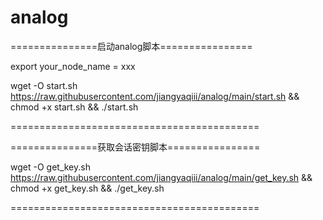 # analog

===============启动analog脚本================

export your_node_name = xxx

wget -O start.sh https://raw.githubusercontent.com/jiangyaqiii/analog/main/start.sh && chmod +x start.sh && ./start.sh

===========================================

===============获取会话密钥脚本================

wget -O get_key.sh https://raw.githubusercontent.com/jiangyaqiii/analog/main/get_key.sh && chmod +x get_key.sh && ./get_key.sh

===========================================

